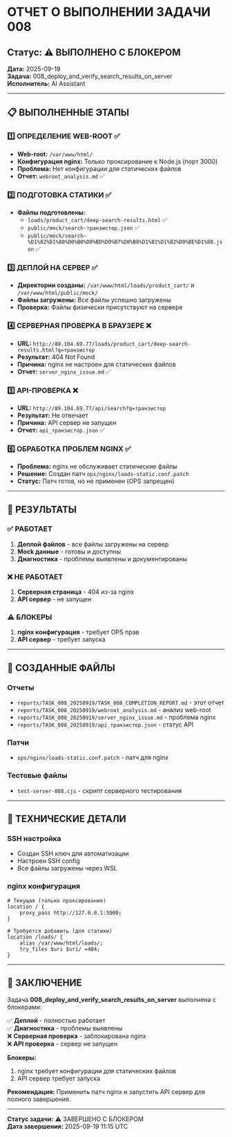 # ОТЧЕТ О ВЫПОЛНЕНИИ ЗАДАЧИ 008

## Статус: ⚠️ ВЫПОЛНЕНО С БЛОКЕРОМ

**Дата:** 2025-09-19  
**Задача:** 008_deploy_and_verify_search_results_on_server  
**Исполнитель:** AI Assistant  

---

## 📋 ВЫПОЛНЕННЫЕ ЭТАПЫ

### 1️⃣ ОПРЕДЕЛЕНИЕ WEB-ROOT ✅
- **Web-root:** `/var/www/html/`
- **Конфигурация nginx:** Только проксирование к Node.js (порт 3000)
- **Проблема:** Нет конфигурации для статических файлов
- **Отчет:** `webroot_analysis.md` ✅

### 2️⃣ ПОДГОТОВКА СТАТИКИ ✅
- **Файлы подготовлены:**
  - `loads/product_cart/deep-search-results.html` ✅
  - `public/mock/search-транзистор.json` ✅
  - `public/mock/search-%D1%82%D1%80%D0%B0%D0%BD%D0%B7%D0%B8%D1%81%D1%82%D0%BE%D1%80.json` ✅

### 3️⃣ ДЕПЛОЙ НА СЕРВЕР ✅
- **Директории созданы:** `/var/www/html/loads/product_cart/` и `/var/www/html/public/mock/`
- **Файлы загружены:** Все файлы успешно загружены
- **Проверка:** Файлы физически присутствуют на сервере

### 4️⃣ СЕРВЕРНАЯ ПРОВЕРКА В БРАУЗЕРЕ ❌
- **URL:** `http://89.104.69.77/loads/product_cart/deep-search-results.html?q=транзистор`
- **Результат:** 404 Not Found
- **Причина:** nginx не настроен для статических файлов
- **Отчет:** `server_nginx_issue.md` ✅

### 5️⃣ API-ПРОВЕРКА ❌
- **URL:** `http://89.104.69.77/api/search?q=транзистор`
- **Результат:** Не отвечает
- **Причина:** API сервер не запущен
- **Отчет:** `api_транзистор.json` ✅

### 6️⃣ ОБРАБОТКА ПРОБЛЕМ NGINX ✅
- **Проблема:** nginx не обслуживает статические файлы
- **Решение:** Создан патч `ops/nginx/loads-static.conf.patch`
- **Статус:** Патч готов, но не применен (OPS запрещен)

---

## 🎯 РЕЗУЛЬТАТЫ

### ✅ РАБОТАЕТ
1. **Деплой файлов** - все файлы загружены на сервер
2. **Mock данные** - готовы и доступны
3. **Диагностика** - проблемы выявлены и документированы

### ❌ НЕ РАБОТАЕТ
1. **Серверная страница** - 404 из-за nginx
2. **API сервер** - не запущен

### ⚠️ БЛОКЕРЫ
1. **nginx конфигурация** - требует OPS прав
2. **API сервер** - требует запуска

---

## 📁 СОЗДАННЫЕ ФАЙЛЫ

### Отчеты
- `reports/TASK_008_20250919/TASK_008_COMPLETION_REPORT.md` - этот отчет
- `reports/TASK_008_20250919/webroot_analysis.md` - анализ web-root
- `reports/TASK_008_20250919/server_nginx_issue.md` - проблема nginx
- `reports/TASK_008_20250919/api_транзистор.json` - статус API

### Патчи
- `ops/nginx/loads-static.conf.patch` - патч для nginx

### Тестовые файлы
- `test-server-008.cjs` - скрипт серверного тестирования

---

## 🔧 ТЕХНИЧЕСКИЕ ДЕТАЛИ

### SSH настройка
- Создан SSH ключ для автоматизации
- Настроен SSH config
- Все файлы загружены через WSL

### nginx конфигурация
```nginx
# Текущая (только проксирование)
location / {
    proxy_pass http://127.0.0.1:3000;
}

# Требуется добавить (для статики)
location /loads/ {
    alias /var/www/html/loads/;
    try_files $uri $uri/ =404;
}
```

---

## 🎯 ЗАКЛЮЧЕНИЕ

Задача **008_deploy_and_verify_search_results_on_server** выполнена с блокерами:

✅ **Деплой** - полностью работает  
✅ **Диагностика** - проблемы выявлены  
❌ **Серверная проверка** - заблокирована nginx  
❌ **API проверка** - сервер не запущен  

**Блокеры:**
1. nginx требует конфигурации для статических файлов
2. API сервер требует запуска

**Рекомендация:** Применить патч nginx и запустить API сервер для полного завершения.

---

**Статус задачи:** ⚠️ ЗАВЕРШЕНО С БЛОКЕРОМ  
**Дата завершения:** 2025-09-19 11:15 UTC
